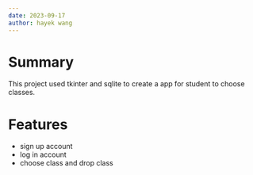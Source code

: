 ```yaml
---
date: 2023-09-17
author: hayek wang
---
```


# Summary
This project used tkinter and sqlite to create a app for student to choose classes.

# Features
- sign up account
- log in account
- choose class and drop class
